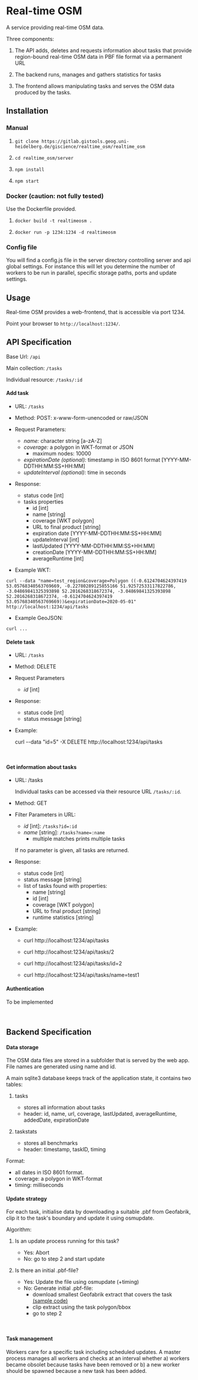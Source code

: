# Real-time OSM

A service providing real-time OSM data.

Three components:

1. The API adds, deletes and requests information about tasks that provide
   region-bound real-time OSM data in PBF file format via a permanent URL

2. The backend runs, manages and gathers statistics for tasks

3. The frontend allows manipulating tasks and serves the OSM data produced by
   the tasks.


## Installation

### Manual

1. `git clone https://gitlab.gistools.geog.uni-heidelberg.de/giscience/realtime_osm/realtime_osm`

2. `cd realtime_osm/server`

3. `npm install`

4. `npm start`

### Docker (caution: not fully tested)

Use the Dockerfile provided.

1. `docker build -t realtimeosm .`

2. `docker run -p 1234:1234 -d realtimeosm`


### Config file

You will find a config.js file in the server directory controlling server and api global
settings. For instance this will let you determine the number of workers to be run in 
parallel, specific storage paths, ports and update settings. 

## Usage

Real-time OSM provides a web-frontend, that is accessible via port 1234.

Point your browser to `http://localhost:1234/`.

## API Specification

Base Url: `/api`

Main collection: `/tasks`

Individual resource: `/tasks/:id`


#### Add task

* URL: `/tasks`

* Method: POST: x-www-form-unencoded or raw/JSON

* Request Parameters:

	- *name:* character string [a-zA-Z]
	- *coverage:* a polygon in WKT-format or JSON
		- maximum nodes: 10000
	- *expirationDate (optional):* timestamp in ISO 8601 format [YYYY-MM-DDTHH:MM:SS+HH:MM]
    - *updateInterval (optional):* time in seconds

* Response:

	- status code [int]
	- tasks properties
		- id [int]
		- name [string]
		- coverage [WKT polygon]
		- URL to final product [string]
		- expiration date [YYYY-MM-DDTHH:MM:SS+HH:MM]
        - updateInterval [int]
        - lastUpdated [YYYY-MM-DDTHH:MM:SS+HH:MM]
        - creationDate [YYYY-MM-DDTHH:MM:SS+HH:MM]
        - averageRuntime [int]

* Example WKT:

`curl --data "name=test_region&coverage=Polygon ((-0.6124704624397419 53.05768340563769669, -0.22780289125855166 51.92572533117822786, -3.04869841325393898 52.2016268318672374, -3.04869841325393898 52.2016268318672374, -0.6124704624397419 53.05768340563769669))&expirationDate=2020-05-01" http://localhost:1234/api/tasks`

* Example GeoJSON:
      
`curl ...`



#### Delete task

* URL: `/tasks`

* Method: DELETE

* Request Parameters

	- *id* [int]

* Response:

	- status code [int]
	- status message [string]

* Example:

	curl --data "id=5" -X DELETE http://localhost:1234/api/tasks

&nbsp;


#### Get information about tasks

* URL: /tasks

	Individual tasks can be accessed via their resource URL `/tasks/:id`.

* Method: GET

* Filter Parameters in URL:

	- *id* [int]: `/tasks?id=:id`
	- *name* [string]: `/tasks?name=:name`
		- multiple matches prints multiple tasks
	
	If no parameter is given, all tasks are returned.

* Response:

	- status code [int]
	- status message [string]
	- list of tasks found with properties:
		- name [string]
		- id [int]
		- coverage [WKT polygon]
		- URL to final product [string]
		- runtime statistics [string]

* Example:

	* curl http://localhost:1234/api/tasks

	* curl http://localhost:1234/api/tasks/2

	* curl http://localhost:1234/api/tasks/id=2

	* curl http://localhost:1234/api/tasks/name=test1


#### Authentication

To be implemented


&nbsp;



## Backend Specification

#### Data storage 


The OSM data files are stored in a subfolder that is served by
the web app. File names are generated using name and id.

A main sqlite3 database keeps track of the application state, it 
contains two tables:

1. tasks
    - stores all information about tasks
	- header: id, name, url, coverage, lastUpdated, averageRuntime,
	  addedDate, expirationDate

2. taskstats
    - stores all benchmarks
    - header: timestamp, taskID, timing

Format:
- all dates in ISO 8601 format.
- coverage: a polygon in WKT-format
- timing: milliseconds



#### Update strategy

For each task, initialise data by downloading a suitable .pbf from Geofabrik,
clip it to the task's boundary and update it using osmupdate.

Algorithm:

1. Is an update process running for this task?
   - Yes: Abort
   - No: go to step 2 and start update

2. Is there an initial .pbf-file?
   - Yes: Update the file using osmupdate (+timing)
   - No: Generate initial .pbf-file:
	  - download smallest Geofabrik extract that covers the task 
[(sample code)](https://github.com/BikeCitizens/geofabrik-extracts)
      - clip extract using the task polygon/bbox
      - go to step 2

&nbsp;


#### Task management

Workers care for a specific task including scheduled updates. A master process
manages all workers and checks at an interval whether a) workers became obsolet
because tasks have been removed or b) a new worker should be spawned because a
new task has been added.
